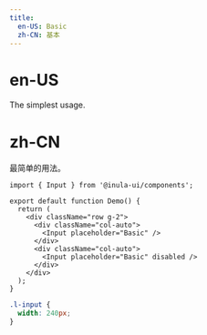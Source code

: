 ```yaml
---
title:
  en-US: Basic
  zh-CN: 基本
---
```


# en-US

The simplest usage.

# zh-CN

最简单的用法。

```tsx
import { Input } from '@inula-ui/components';

export default function Demo() {
  return (
    <div className="row g-2">
      <div className="col-auto">
        <Input placeholder="Basic" />
      </div>
      <div className="col-auto">
        <Input placeholder="Basic" disabled />
      </div>
    </div>
  );
}
```

```scss
.l-input {
  width: 240px;
}
```
